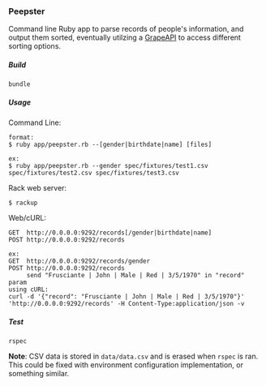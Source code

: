### Peepster

Command line Ruby app to parse records of people's information, and output them sorted, eventually utilzing a [GrapeAPI](https://github.com/intridea/grape) to access different sorting options.

##### Build
```
bundle
```

##### Usage

Command Line:
```
format:
$ ruby app/peepster.rb --[gender|birthdate|name] [files]

ex:
$ ruby app/peepster.rb --gender spec/fixtures/test1.csv spec/fixtures/test2.csv spec/fixtures/test3.csv
```

Rack web server:
```
$ rackup
```

Web/cURL:
```
GET  http://0.0.0.0:9292/records[/gender|birthdate|name]
POST http://0.0.0.0:9292/records

ex:
GET  http://0.0.0.0:9292/records/gender
POST http://0.0.0.0:9292/records
     send "Frusciante | John | Male | Red | 3/5/1970" in "record" param
using cURL:
curl -d '{"record": "Frusciante | John | Male | Red | 3/5/1970"}' 'http://0.0.0.0:9292/records' -H Content-Type:application/json -v
```

##### Test
```
rspec
```

**Note**: CSV data is stored in `data/data.csv` and is erased when `rspec` is ran. This could be fixed with environment configuration implementation, or something similar.